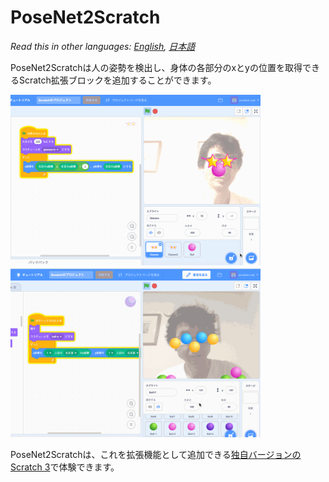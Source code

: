 # PoseNet2Scratch

*Read this in other languages: [English](README.md), [日本語](README.ja.md)*

PoseNet2Scratchは人の姿勢を検出し、身体の各部分のxとyの位置を取得できるScratch拡張ブロックを追加することができます。

<p>

<img src="posenet.gif" width="400" />

<img src="posenet2.gif" width="400" />

</p>

PoseNet2Scratchは、これを拡張機能として追加できる[独自バージョンのScratch 3](https://champierre.github.io/scratch/)で体験できます。
